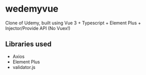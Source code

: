 # wedemyvue
Clone of Udemy, built using Vue 3 + Typescript + Element Plus + Injector/Provide API (No Vuex!)

## Libraries used
- Axios
- Element Plus
- validator.js

